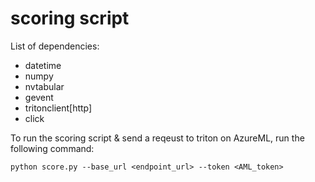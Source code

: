 # scoring script 
List of dependencies: 
* datetime 
* numpy
* nvtabular
* gevent
* tritonclient[http]
* click 

To run the scoring script & send a reqeust to triton on AzureML, run the following command: 
```
python score.py --base_url <endpoint_url> --token <AML_token>
```